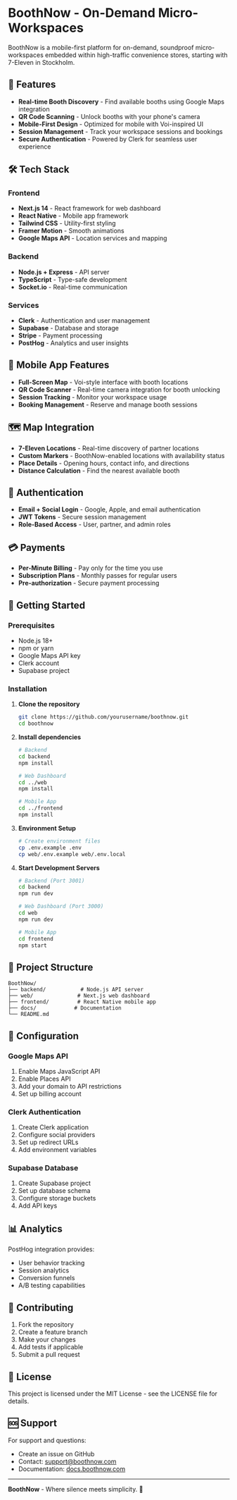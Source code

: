 # BoothNow - On-Demand Micro-Workspaces

BoothNow is a mobile-first platform for on-demand, soundproof micro-workspaces embedded within high-traffic convenience stores, starting with 7-Eleven in Stockholm.

## 🚀 Features

- **Real-time Booth Discovery** - Find available booths using Google Maps integration
- **QR Code Scanning** - Unlock booths with your phone's camera
- **Mobile-First Design** - Optimized for mobile with Voi-inspired UI
- **Session Management** - Track your workspace sessions and bookings
- **Secure Authentication** - Powered by Clerk for seamless user experience

## 🛠 Tech Stack

### Frontend
- **Next.js 14** - React framework for web dashboard
- **React Native** - Mobile app framework
- **Tailwind CSS** - Utility-first styling
- **Framer Motion** - Smooth animations
- **Google Maps API** - Location services and mapping

### Backend
- **Node.js + Express** - API server
- **TypeScript** - Type-safe development
- **Socket.io** - Real-time communication

### Services
- **Clerk** - Authentication and user management
- **Supabase** - Database and storage
- **Stripe** - Payment processing
- **PostHog** - Analytics and user insights

## 📱 Mobile App Features

- **Full-Screen Map** - Voi-style interface with booth locations
- **QR Code Scanner** - Real-time camera integration for booth unlocking
- **Session Tracking** - Monitor your workspace usage
- **Booking Management** - Reserve and manage booth sessions

## 🗺 Map Integration

- **7-Eleven Locations** - Real-time discovery of partner locations
- **Custom Markers** - BoothNow-enabled locations with availability status
- **Place Details** - Opening hours, contact info, and directions
- **Distance Calculation** - Find the nearest available booth

## 🔐 Authentication

- **Email + Social Login** - Google, Apple, and email authentication
- **JWT Tokens** - Secure session management
- **Role-Based Access** - User, partner, and admin roles

## 💳 Payments

- **Per-Minute Billing** - Pay only for the time you use
- **Subscription Plans** - Monthly passes for regular users
- **Pre-authorization** - Secure payment processing

## 🚀 Getting Started

### Prerequisites
- Node.js 18+
- npm or yarn
- Google Maps API key
- Clerk account
- Supabase project

### Installation

1. **Clone the repository**
   ```bash
   git clone https://github.com/yourusername/boothnow.git
   cd boothnow
   ```

2. **Install dependencies**
   ```bash
   # Backend
   cd backend
   npm install
   
   # Web Dashboard
   cd ../web
   npm install
   
   # Mobile App
   cd ../frontend
   npm install
   ```

3. **Environment Setup**
   ```bash
   # Create environment files
   cp .env.example .env
   cp web/.env.example web/.env.local
   ```

4. **Start Development Servers**
   ```bash
   # Backend (Port 3001)
   cd backend
   npm run dev
   
   # Web Dashboard (Port 3000)
   cd web
   npm run dev
   
   # Mobile App
   cd frontend
   npm start
   ```

## 📁 Project Structure

```
BoothNow/
├── backend/           # Node.js API server
├── web/              # Next.js web dashboard
├── frontend/         # React Native mobile app
├── docs/            # Documentation
└── README.md
```

## 🔧 Configuration

### Google Maps API
1. Enable Maps JavaScript API
2. Enable Places API
3. Add your domain to API restrictions
4. Set up billing account

### Clerk Authentication
1. Create Clerk application
2. Configure social providers
3. Set up redirect URLs
4. Add environment variables

### Supabase Database
1. Create Supabase project
2. Set up database schema
3. Configure storage buckets
4. Add API keys

## 📊 Analytics

PostHog integration provides:
- User behavior tracking
- Session analytics
- Conversion funnels
- A/B testing capabilities

## 🤝 Contributing

1. Fork the repository
2. Create a feature branch
3. Make your changes
4. Add tests if applicable
5. Submit a pull request

## 📄 License

This project is licensed under the MIT License - see the LICENSE file for details.

## 🆘 Support

For support and questions:
- Create an issue on GitHub
- Contact: support@boothnow.com
- Documentation: [docs.boothnow.com](https://docs.boothnow.com)

---

**BoothNow** - Where silence meets simplicity. 🎯